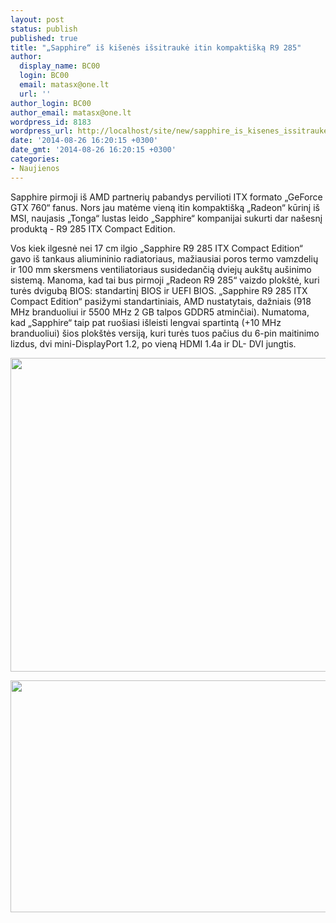 ```yaml
---
layout: post
status: publish
published: true
title: "„Sapphire“ iš kišenės išsitraukė itin kompaktišką R9 285"
author:
  display_name: BC00
  login: BC00
  email: matasx@one.lt
  url: ''
author_login: BC00
author_email: matasx@one.lt
wordpress_id: 8183
wordpress_url: http://localhost/site/new/sapphire_is_kisenes_issitrauke_itin_kompaktiska_r9_285/
date: '2014-08-26 16:20:15 +0300'
date_gmt: '2014-08-26 16:20:15 +0300'
categories:
- Naujienos
---
```

<p>
	Sapphire pirmoji i&scaron; AMD partnerių pabandys pervilioti ITX formato &bdquo;GeForce GTX 760&ldquo; fanus. Nors jau matėme vieną itin kompakti&scaron;ką &bdquo;Radeon&ldquo; kūrinį i&scaron; MSI, naujasis &bdquo;Tonga&ldquo; lustas leido &bdquo;Sapphire&ldquo; kompanijai sukurti dar na&scaron;esnį produktą - R9 285 ITX Compact Edition.</p>
<p>
	Vos kiek ilgesnė nei 17 cm ilgio &bdquo;Sapphire R9 285 ITX Compact Edition&ldquo; gavo i&scaron; tankaus aliumininio radiatoriaus, mažiausiai poros termo vamzdelių ir 100 mm skersmens ventiliatoriaus susidedančią dviejų auk&scaron;tų au&scaron;inimo sistemą. Manoma, kad tai bus pirmoji &bdquo;Radeon R9 285&ldquo; vaizdo plok&scaron;tė, kuri&nbsp; turės dvigubą BIOS: standartinį BIOS ir UEFI BIOS. &bdquo;Sapphire R9 285 ITX Compact Edition&ldquo; pasižymi standartiniais, AMD nustatytais, dažniais (918 MHz branduoliui ir 5500 MHz 2 GB talpos GDDR5 atminčiai). Numatoma, kad &bdquo;Sapphire&ldquo; taip pat ruo&scaron;iasi i&scaron;leisti lengvai spartintą (+10 MHz branduoliui) &scaron;ios plok&scaron;tės versiją, kuri turės tuos pačius du 6-pin maitinimo lizdus, dvi mini-DisplayPort 1.2, po vieną HDMI 1.4a ir DL- DVI jungtis.</p>
<p>
	<img alt="" src="http://technews.lt/userfiles/115a.jpg" style="width: 520px; height: 502px;" /></p>
<p>
	<img alt="" src="http://technews.lt/userfiles/115b.jpg" style="width: 520px; height: 371px;" /></p>
